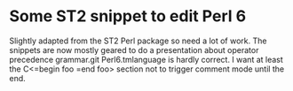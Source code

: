 # Some ST2 snippet to edit Perl 6

Slightly adapted from the ST2 Perl package so need a lot of work.
The snippets are now mostly geared to do a presentation about operator precedence
grammar.git
Perl6.tmlanguage is hardly correct.
I want at least the C<=begin foo  =end foo> section not to trigger comment mode
until the end.